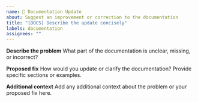 ```yaml
---
name: 📖 Documentation Update
about: Suggest an improvement or correction to the documentation
title: "[DOCS] Describe the update concisely"
labels: documentation
assignees: ""
---
```


**Describe the problem** What part of the documentation is unclear, missing, or incorrect?

**Proposed fix** How would you update or clarify the documentation? Provide specific sections or
examples.

**Additional context** Add any additional context about the problem or your proposed fix here.
